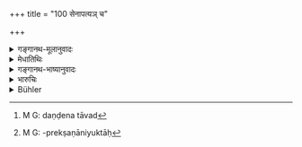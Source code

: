 +++
title = "100 सेनापत्यञ् च"

+++

<details><summary>गङ्गानथ-मूलानुवादः</summary>

It is only one who knows the Vedic lore that deserves the command over armies, Kingly authority, the office of the adjudicator of punishments and sovereignty over all men.—(100)
</details>

<details><summary>मेधातिथिः</summary>

अतिस्तुतिर् इयम् । **दण्डनेतारः**[^३०३] दण्डनायका ग्रामनगरयोः कृताकृतप्रेक्षणनियुक्ताः[^३०४] । **सेना** हस्त्यश्वरथपादातम्, तस्याः **पतिः** । **राज्यं** मण्डलेश्वरत्वम् । **सर्वलोकाधिपत्यं** सार्वभौमत्वम् ॥ १२.१०० ॥


[^३०४]:
     M G: -prekṣaṇāniyuktāḥ


[^३०३]:
     M G: daṇḍena tāvad
</details>

<details><summary>गङ्गानथ-भाष्यानुवादः</summary>

This is an exaggerated praise.

‘*Adjudicator of punishments*’—the officer who, in villages and cities, fixes the punishments upon men; who is appointed to look after what people do and what they do not know.

‘*Army*’—consisting of elephants, horses, chariots and foot-soldiers;—the ‘*Commander*’ of all this.

‘*Kingly authority*’—royal authority over a small circle.

‘*Sovereignty over all men*’—the status of the Emperor.—(100)
</details>

<details><summary>भारुचिः</summary>

यथा कथंचिद् वेदं प्रकरणात् स्तौति । अत्र कारणं वक्ति ॥ १२.१०० ॥
</details>

<details><summary>Bühler</summary>

100	Command of armies, royal authority, the office of a judge, and sovereignty over the whole world he (only) deserves who knows the Veda-science.
</details>
